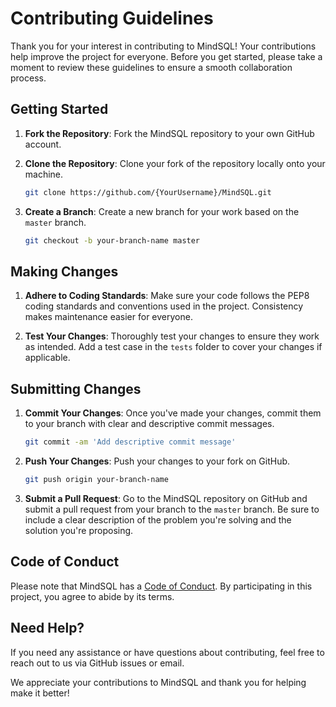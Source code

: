 # Contributing Guidelines

Thank you for your interest in contributing to MindSQL! Your contributions help improve the project for everyone. Before you get started, please take a moment to review these guidelines to ensure a smooth collaboration process.

## Getting Started

1. **Fork the Repository**: Fork the MindSQL repository to your own GitHub account.

2. **Clone the Repository**: Clone your fork of the repository locally onto your machine.

    ```bash
    git clone https://github.com/{YourUsername}/MindSQL.git
    ```

3. **Create a Branch**: Create a new branch for your work based on the `master` branch.

    ```bash
    git checkout -b your-branch-name master
    ```

## Making Changes

1. **Adhere to Coding Standards**: Make sure your code follows the PEP8 coding standards and conventions used in the project. Consistency makes maintenance easier for everyone.

2. **Test Your Changes**: Thoroughly test your changes to ensure they work as intended. Add a test case in the `tests` folder to cover your changes if applicable.

## Submitting Changes

1. **Commit Your Changes**: Once you've made your changes, commit them to your branch with clear and descriptive commit messages.

    ```bash
    git commit -am 'Add descriptive commit message'
    ```

2. **Push Your Changes**: Push your changes to your fork on GitHub.

    ```bash
    git push origin your-branch-name
    ```

3. **Submit a Pull Request**: Go to the MindSQL repository on GitHub and submit a pull request from your branch to the `master` branch. Be sure to include a clear description of the problem you're solving and the solution you're proposing.

## Code of Conduct

Please note that MindSQL has a [Code of Conduct](./CODE_OF_CONDUCT.md). By participating in this project, you agree to abide by its terms.

## Need Help?

If you need any assistance or have questions about contributing, feel free to reach out to us via GitHub issues or email.

We appreciate your contributions to MindSQL and thank you for helping make it better!
